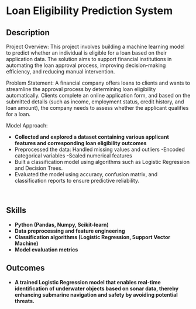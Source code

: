 <h1>Loan Eligibility Prediction System</h1>


<h2>Description</h2>
Project Overview:
This project involves building a machine learning model to predict whether an individual is eligible for a loan based on their application data. The solution aims to support financial institutions in automating the loan approval process, improving decision-making efficiency, and reducing manual intervention.

Problem Statement:
A financial company offers loans to clients and wants to streamline the approval process by determining loan eligibility automatically. Clients complete an online application form, and based on the submitted details (such as income, employment status, credit history, and loan amount), the company needs to assess whether the applicant qualifies for a loan.

Model Approach:
- <b>Collected and explored a dataset containing various applicant features and corresponding loan eligibility outcomes</b> 
- </b>Preprocessed the data:
Handled missing values and outliers
-Encoded categorical variables
-Scaled numerical features </b>
- </b>Built a classification model using algorithms such as Logistic Regression and Decision Trees.</b>
- </b>Evaluated the model using accuracy, confusion matrix, and classification reports to ensure predictive reliability.</b>
<br />


<h2>Skills </h2>

- <b>Python (Pandas, Numpy, Scikit-learn)</b>
- <b>Data preprocessing and feature engineering</b>
- <b>Classification algorithms (Logistic Regression, Support Vector Machine)</b>
- <b>Model evaluation metrics </b>



<h2>Outcomes </h2>

- <b>A trained Logistic Regression model that enables real-time identification of underwater objects based on sonar data, thereby enhancing submarine navigation and safety by avoiding potential threats.</b>
